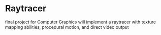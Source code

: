 # Raytracer
final project for Computer Graphics will implement a raytracer with texture mapping abilities, procedural motion, and direct video output
